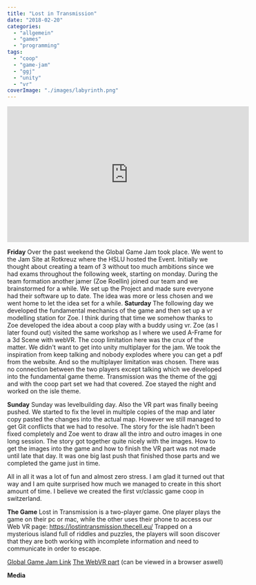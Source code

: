 ```yaml
---
title: "Lost in Transmission"
date: "2018-02-20"
categories: 
  - "allgemein"
  - "games"
  - "programming"
tags: 
  - "coop"
  - "game-jam"
  - "ggj"
  - "unity"
  - "vr"
coverImage: "./images/labyrinth.png"
---
```


<iframe src="https://www.youtube.com/embed/atwrWrcUIzA" width="560" height="315" frameborder="0" allowfullscreen="allowfullscreen"><span style="display: inline-block; width: 0px; overflow: hidden; line-height: 0;" data-mce-type="bookmark" class="mce_SELRES_start">﻿</span></iframe>

**Friday** Over the past weekend the Global Game Jam took place. We went to the Jam Site at Rotkreuz where the HSLU hosted the Event. Initially we thought about creating a team of 3 without too much ambitions since we had exams throughout the following week, starting on monday. During the team formation another jamer (Zoe Roellin) joined our team and we brainstormed for a while. We set up the Project and made sure everyone had their software up to date. The idea was more or less chosen and we went home to let the idea set for a while. **Saturday** The following day we developed the fundamental mechanics of the game and then set up a vr modelling station for Zoe. I think during that time we somehow thanks to Zoe developed the idea about a coop play with a buddy using vr. Zoe (as I later found out) visited the same workshop as I where we used A-Frame for a 3d Scene with webVR. The coop limitation here was the crux of the matter. We didn't want to get into unity multiplayer for the jam. We took the inspiration from keep talking and nobody explodes where you can get a pdf from the website. And so the multiplayer limitation was chosen. There was no connection between the two players except talking which we developed into the fundamental game theme. Transmission was the theme of the ggj and with the coop part set we had that covered. Zoe stayed the night and worked on the isle theme.

**Sunday** Sunday was levelbuilding day. Also the VR part was finally beeing pushed. We started to fix the level in multiple copies of the map and later copy pasted the changes into the actual map. However we still managed to get Git conflicts that we had to resolve. The story for the isle hadn't been fixed completely and Zoe went to draw all the intro and outro images in one long session. The story got together quite nicely with the images. How to get the images into the game and how to finish the VR part was not made until late that day. It was one big last push that finished those parts and we completed the game just in time.

All in all it was a lot of fun and almost zero stress. I am glad it turned out that way and I am quite surprised how much we managed to create in this short amount of time. I believe we created the first vr/classic game coop in switzerland.

**The Game** Lost in Transmission is a two-player game. One player plays the game on their pc or mac, while the other uses their phone to access our Web VR page: https://lostintransmission.thecell.eu/ Trapped on a mysterious island full of riddles and puzzles, the players will soon discover that they are both working with incomplete information and need to communicate in order to escape.

[Global Game Jam Link](https://globalgamejam.org/2018/games/lost-transmission-25) [The WebVR part](https://lostintransmission.thecell.eu/) (can be viewed in a browser aswell)

**Media**

> [](//imgur.com/2m05A)

<script async src="//s.imgur.com/min/embed.js" charset="utf-8"></script>

